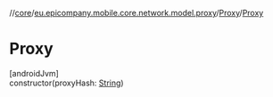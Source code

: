 //[core](../../../index.md)/[eu.epicompany.mobile.core.network.model.proxy](../index.md)/[Proxy](index.md)/[Proxy](-proxy.md)

# Proxy

[androidJvm]\
constructor(proxyHash: [String](https://kotlinlang.org/api/latest/jvm/stdlib/kotlin/-string/index.html))

